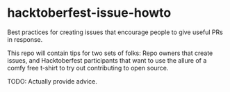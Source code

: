 # hacktoberfest-issue-howto
Best practices for creating issues that encourage people to give useful PRs in response.

This repo will contain tips for two sets of folks: Repo owners that create issues, and Hacktoberfest participants that want to use the allure of a comfy free t-shirt to try out contributing to open source.

TODO: Actually provide advice.
